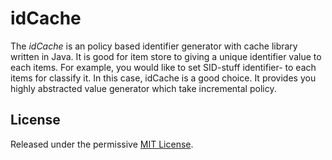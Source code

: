 # idCache
The *idCache* is an policy based identifier generator with cache library written in Java. It is good for item store to giving a unique identifier value to each items. For example, you would like to set SID-stuff identifier- to each items for classify it. In this case, idCache is a good choice. It provides you highly abstracted value generator which take incremental policy.

## License
Released under the permissive [MIT License][].

[MIT License]: https://github.com/Junbong/idcache/blob/master/LICENSE
